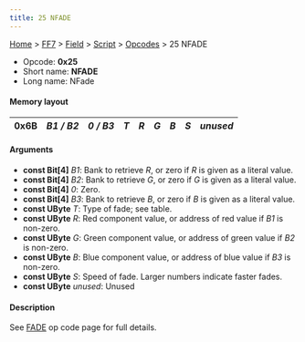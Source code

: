 ```yaml
---
title: 25 NFADE
---
```


[Home](Main%20Page.md) > [FF7](FF7.md) > [Field](FF7/Field.md) > [Script](FF7/Field/Script.md) > [Opcodes](FF7/Field/Script/Opcodes.md) > 25 NFADE

-   Opcode: **0x25**
-   Short name: **NFADE**
-   Long name: NFade

#### Memory layout

| 0x6B | *B1 / B2* | *0 / B3* | *T* | *R* | *G* | *B* | *S* | *unused* |
|------|-----------|----------|-----|-----|-----|-----|-----|----------|

#### Arguments

-   **const Bit\[4\]** *B1*: Bank to retrieve *R*, or zero if *R* is
    given as a literal value.
-   **const Bit\[4\]** *B2*: Bank to retrieve *G*, or zero if *G* is
    given as a literal value.
-   **const Bit\[4\]** *0*: Zero.
-   **const Bit\[4\]** *B3*: Bank to retrieve *B*, or zero if *B* is
    given as a literal value.
-   **const UByte** *T*: Type of fade; see table.
-   **const UByte** *R*: Red component value, or address of red value if
    *B1* is non-zero.
-   **const UByte** *G*: Green component value, or address of green
    value if *B2* is non-zero.
-   **const UByte** *B*: Blue component value, or address of blue value
    if *B3* is non-zero.
-   **const UByte** *S*: Speed of fade. Larger numbers indicate faster
    fades.
-   **const UByte** *unused*: Unused

#### Description

See [FADE][] op code page for full details.

  [FADE]: FF7/Field/Script/Opcodes/6B%20FADE.md "wikilink"
